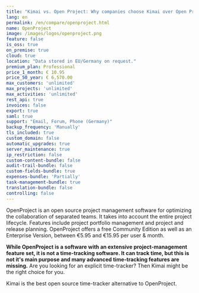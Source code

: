 ```yaml
---
title: "Kimai vs. Open Project: Why companies choose Kimai over Open Project"
lang: en
permalink: /en/compare/openproject.html
name: OpenProject
image: /images/logos/openproject.png
feature: false
is_oss: true
on_premise: true
cloud: true
location: "Data stored in EU/Germany on request."
premium_plan: Professional
price_1_month: € 10.95
price_50_year: € 6,570.00
max_customers: 'unlimited'
max_projects: 'unlimited'
max_activities: 'unlimited'
rest_api: true
invoices: false
export: true
saml: true
support: "Email, Forum, Phone (Germany)"
backup_frequency: 'Manually'
tls_included: true
custom_domain: false
automatic_upgrades: true
server_maintenance: true
ip_restriction: false
custom-content-bundle: false
audit-trail-bundle: false
custom-fields-bundle: true
expenses-bundle: 'Partially'
task-management-bundle: true
translation-bundle: false
controlling: false
---
```


OpenProject is an open source project management software for optimizing the collaboration of separated teams. 
It takes into account the entire project lifecycle. 
Features include project portfolio management and project and release planning. 
OpenProject offers a free Community Edition as well as an Enterprise Version, between €5.95 and €15.95 per user & month.

**While OpenProject is a software with an extensive project-management feature set, it is not a time-tracking software. 
It can track time, but this is not it's main purpose and many advanced time-tracking features are missing.**
Are you looking for an explicit time-tracker? Then Kimai might be the right choice for you.

Kimai is the best open source time-tracker alternative to OpenProject.
 
